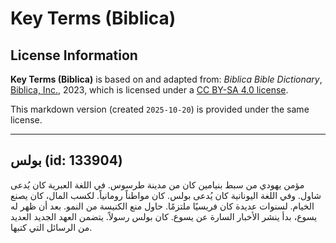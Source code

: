 # Key Terms (Biblica)

## License Information

**Key Terms (Biblica)** is based on and adapted from: _Biblica Bible Dictionary_, [Biblica, Inc.](https://www.biblica.com/), 2023, which is licensed under a [CC BY-SA 4.0 license](https://creativecommons.org/licenses/by-sa/4.0/legalcode.en).

This markdown version (created `2025-10-20`) is provided under the same license.



--------------------------------

## بولس (id: 133904)

مؤمن يهودي من سبط بنيامين كان من مدينة طرسوس. في اللغة العبرية كان يُدعى شاول. وفي اللغة اليونانية كان يُدعى بولس. كان مواطناً رومانياً. لكسب المال، كان يصنع الخيام. لسنوات عديدة كان فريسيًا ملتزمًا. حاول منع الكنيسة من النمو. بعد أن ظهر له يسوع، بدأ ينشر الأخبار السارة عن يسوع. كان بولس رسولاً. يتضمن العهد الجديد العديد من الرسائل التي كتبها.


